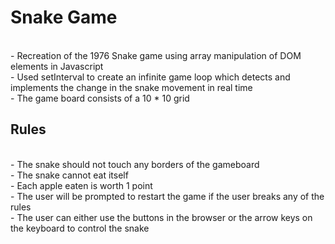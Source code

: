 <h1> Snake Game </h1>
<br>- Recreation of the 1976 Snake game using array manipulation of DOM elements in Javascript
<br>- Used setInterval to create an infinite game loop which detects and implements the change in the snake movement in real time
<br>- The game board consists of a 10 * 10 grid
<h2> Rules</h2>
  <br>- The snake should not touch any borders of the gameboard
  <br>- The snake cannot eat itself
  <br>- Each apple eaten is worth 1 point
  <br>- The user will be prompted to restart the game if the user breaks any of the rules
  <br>- The user can either use the buttons in the browser or the arrow keys on the keyboard to control the snake
